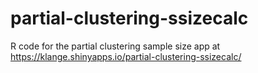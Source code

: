 # partial-clustering-ssizecalc
R code for the partial clustering sample size app at https://klange.shinyapps.io/partial-clustering-ssizecalc/
